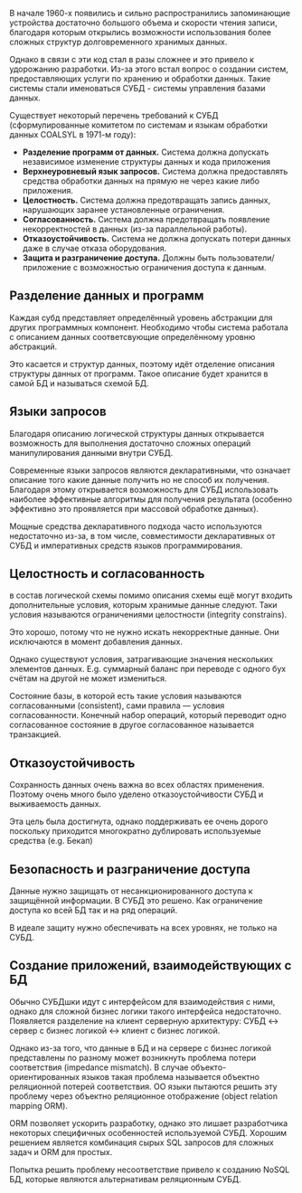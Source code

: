 В начале 1960-х появились и сильно распространились запоминающие устройства достаточно большого объема и скорости чтения записи, благодаря которым открылись возможности использования более сложных структур долговременного хранимых данных.

Однако в связи с эти код стал в разы сложнее и это привело к удорожанию разработки. Из-за этого встал вопрос о создании систем, предоставляющих услуги по хранению и обработки данных. Такие системы стали именоваться СУБД - системы управления базами данных.

Существует некоторый перечень требований к СУБД (сформулированные комитетом по системам и языкам обработки данных COALSYL в 1971-м году):

- **Разделение программ от данных.** Система должна допускать независимое изменение структуры данных и кода приложения
- **Верхнеуровневый язык запросов.** Система должна предоставлять средства обработки данных на прямую не через какие либо приложения.
- **Целостность.** Система должна предотвращать запись данных, нарушающих заранее установленные ограничения.
- **Согласованность.** Система должна предотвращать появление некорректностей в данных (из-за параллельной работы).
- **Отказоустойчивость.** Система не должна допускать потери данных даже в случае отказа оборудования.
- **Защита и разграничение доступа.** Должны быть пользователи/приложение с возможностью ограничения доступа к данным.

## Разделение данных и программ

Каждая субд представляет определённый уровень абстракции для других программных компонент. Необходимо чтобы система работала с описанием данных соответсвующие определённому уровню абстракций.

Это касается и структур данных, поэтому идёт отделение описания структуры данных от программ. Такое описание будет хранится в самой БД и называться схемой БД.

## Языки запросов

Благодаря описанию логической структуры данных открывается возможность для выполнения достаточно сложных операций манипулирования данными внутри СУБД.

Современные языки запросов являются декларативными, что означает описание того какие данные получить но не способ их получения. Благодаря этому открывается возможность для СУБД использовать наиболее эффективные алгоритмы для получения результата (особенно эффективно это проявляется при массовой обработке данных).

Мощные средства декларативного подхода часто используются недостаточно из-за, в том числе, совместимости декларативных от СУБД и императивных средств языков программирования.

## Целостность и согласованность

в состав логической схемы помимо описания схемы ещё могут входить дополнительные условия, которым хранимые данные следуют. Таки условия называются ограничениями целостности (integrity constrains).

Это хорошо, потому что не нужно искать некорректные данные. Они исключаются в момент добавления данных.

Однако существуют условия, затрагивающие значения нескольких элементов данных. E.g. суммарный баланс при переводе с одного бух счётам на другой не может измениться.

Состояние базы, в которой есть такие условия называются согласованными (consistent), сами правила — условия согласованности. Конечный набор операций, который переводит одно согласованное состояние в другое согласованное называется транзакцией.

## Отказоустойчивость

Сохранность данных очень важна во всех областях применения. Поэтому очень много было уделено отказоустойчивости СУБД и выживаемость данных.

Эта цель была достигнута, однако поддерживать ее очень дорого поскольку приходится многократно дублировать используемые средства (e.g. Бекап)

## Безопасность и разграничение доступа

Данные нужно защищать от несанкционированного доступа к защищённой информации. В СУБД это решено. Как ограничение доступа ко всей БД так и на ряд операций.

В идеале защиту нужно обеспечивать на всех уровнях, не только на СУБД.

## Создание приложений, взаимодействующих с БД

Обычно СУБДшки идут с интерфейсом для взаимодействия с ними, однако для сложной бизнес логики такого интерфейса недостаточно. Появляется разделение на клиент серверную архитектуру: СУБД ↔ сервер с бизнес логикой ↔ клиент с бизнес логикой.

Однако из-за того, что данные в БД и на сервере с бизнес логикой представлены по разному может возникнуть проблема потери соответствия (impedance mismatch). В случае объекто-ориентированных языков такая проблема называется объектно реляционной потерей соответствия. ОО языки пытаются решить эту проблему через объектно реляционное отображение (object relation mapping ORM).

ORM позволяет ускорить разработку, однако это лишает разработчика некоторых специфичных особенностей используемой СУБД. Хорошим решением является комбинация сырых SQL запросов для сложных задач и ORM для простых.

Попытка решить проблему несоответствие привело к созданию NoSQL БД, которые являются альтернативам реляционным СУБД.